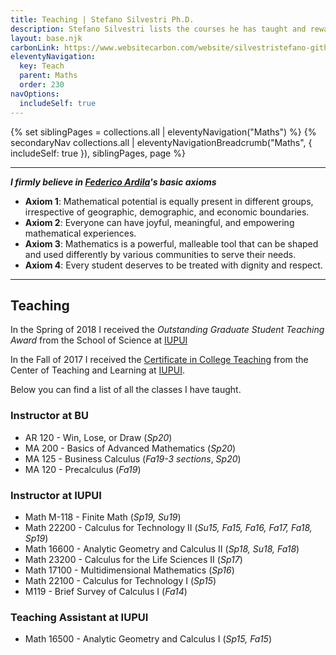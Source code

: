 ```yaml
---
title: Teaching | Stefano Silvestri Ph.D.
description: Stefano Silvestri lists the courses he has taught and rewards/certifications he has obtained.
layout: base.njk
carbonLink: https://www.websitecarbon.com/website/silvestristefano-github-io-maths-teaching/
eleventyNavigation:
  key: Teach
  parent: Maths
  order: 230
navOptions:
  includeSelf: true
---
```


{% set siblingPages = collections.all | eleventyNavigation("Maths") %}
{% secondaryNav collections.all | eleventyNavigationBreadcrumb("Maths", { includeSelf: true }), siblingPages, page  %}

---
***I firmly believe in [Federico Ardila](https://fardila.com/)'s basic axioms***

- **Axiom 1**: Mathematical potential is equally present in different groups, irrespective of geographic, demographic, and economic boundaries.
- **Axiom 2**: Everyone can have joyful, meaningful, and empowering mathematical experiences.
- **Axiom 3**: Mathematics is a powerful, malleable tool that can be shaped and used differently by various communities to serve their needs.
- **Axiom 4**: Every student deserves to be treated with dignity and respect. 

---

## Teaching
In the Spring of 2018 I received the *Outstanding Graduate Student Teaching Award* from the School of Science at [IUPUI](https://science.iupui.edu/)

In the Fall of 2017 I received the [Certificate in College Teaching](https://ctl.iupui.edu/Programs/TA-Development/Certificate-in-College-Teaching) from the Center of Teaching and Learning at [IUPUI](https://iupui.edu/).

Below you can find a list of all the classes I have taught.
      
### Instructor at BU

- AR 120 - Win, Lose, or Draw (*Sp20*)
- MA 200 - Basics of Advanced Mathematics (*Sp20*)
- MA 125 - Business Calculus (*Fa19-3 sections*, *Sp20*)
- MA 120 - Precalculus (*Fa19*)


### Instructor at IUPUI

- Math M-118 - Finite Math (*Sp19, Su19*)
- Math 22200 - Calculus for Technology II (*Su15, Fa15, Fa16, Fa17, Fa18, Sp19*)
- Math 16600 - Analytic Geometry and Calculus II (*Sp18, Su18, Fa18*)
- Math 23200 - Calculus for the Life Sciences II (*Sp17*)
- Math 17100 - Multidimensional Mathematics (*Sp16*)
- Math 22100 - Calculus for Technology I (*Sp15*)
- M119 - Brief Survey of Calculus I (*Fa14*)


### Teaching Assistant at IUPUI

- Math 16500 - Analytic Geometry and Calculus I (*Sp15, Fa15*)
